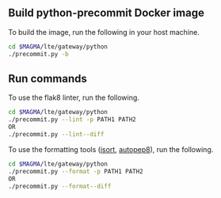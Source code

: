 ## Build python-precommit Docker image

To build the image, run the following in your host machine.
```bash
cd $MAGMA/lte/gateway/python
./precommit.py -b
```

## Run commands
To use the flak8 linter, run the following.
```bash
cd $MAGMA/lte/gateway/python
./precommit.py --lint -p PATH1 PATH2
OR 
./precommit.py --lint--diff
```

To use the formatting tools ([isort](https://pypi.org/project/isort/), 
[autopep8](https://pypi.org/project/autopep8/)), run the following.
```bash
cd $MAGMA/lte/gateway/python
./precommit.py --format -p PATH1 PATH2
OR 
./precommit.py --format--diff
```

